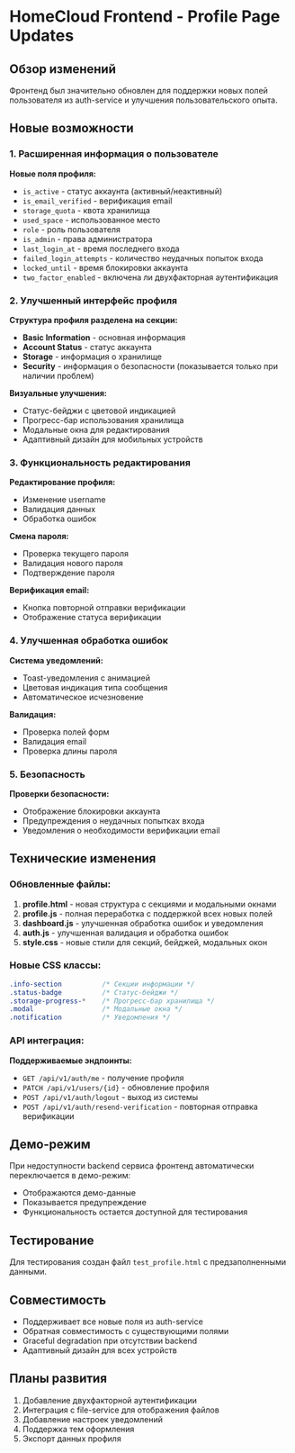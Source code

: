 # HomeCloud Frontend - Profile Page Updates

## Обзор изменений

Фронтенд был значительно обновлен для поддержки новых полей пользователя из auth-service и улучшения пользовательского опыта.

## Новые возможности

### 1. Расширенная информация о пользователе

**Новые поля профиля:**
- `is_active` - статус аккаунта (активный/неактивный)
- `is_email_verified` - верификация email
- `storage_quota` - квота хранилища
- `used_space` - использованное место
- `role` - роль пользователя
- `is_admin` - права администратора
- `last_login_at` - время последнего входа
- `failed_login_attempts` - количество неудачных попыток входа
- `locked_until` - время блокировки аккаунта
- `two_factor_enabled` - включена ли двухфакторная аутентификация

### 2. Улучшенный интерфейс профиля

**Структура профиля разделена на секции:**
- **Basic Information** - основная информация
- **Account Status** - статус аккаунта
- **Storage** - информация о хранилище
- **Security** - информация о безопасности (показывается только при наличии проблем)

**Визуальные улучшения:**
- Статус-бейджи с цветовой индикацией
- Прогресс-бар использования хранилища
- Модальные окна для редактирования
- Адаптивный дизайн для мобильных устройств

### 3. Функциональность редактирования

**Редактирование профиля:**
- Изменение username
- Валидация данных
- Обработка ошибок

**Смена пароля:**
- Проверка текущего пароля
- Валидация нового пароля
- Подтверждение пароля

**Верификация email:**
- Кнопка повторной отправки верификации
- Отображение статуса верификации

### 4. Улучшенная обработка ошибок

**Система уведомлений:**
- Toast-уведомления с анимацией
- Цветовая индикация типа сообщения
- Автоматическое исчезновение

**Валидация:**
- Проверка полей форм
- Валидация email
- Проверка длины пароля

### 5. Безопасность

**Проверки безопасности:**
- Отображение блокировки аккаунта
- Предупреждения о неудачных попытках входа
- Уведомления о необходимости верификации email

## Технические изменения

### Обновленные файлы:

1. **profile.html** - новая структура с секциями и модальными окнами
2. **profile.js** - полная переработка с поддержкой всех новых полей
3. **dashboard.js** - улучшенная обработка ошибок и уведомления
4. **auth.js** - улучшенная валидация и обработка ошибок
5. **style.css** - новые стили для секций, бейджей, модальных окон

### Новые CSS классы:

```css
.info-section          /* Секции информации */
.status-badge          /* Статус-бейджи */
.storage-progress-*    /* Прогресс-бар хранилища */
.modal                 /* Модальные окна */
.notification          /* Уведомления */
```

### API интеграция:

**Поддерживаемые эндпоинты:**
- `GET /api/v1/auth/me` - получение профиля
- `PATCH /api/v1/users/{id}` - обновление профиля
- `POST /api/v1/auth/logout` - выход из системы
- `POST /api/v1/auth/resend-verification` - повторная отправка верификации

## Демо-режим

При недоступности backend сервиса фронтенд автоматически переключается в демо-режим:
- Отображаются демо-данные
- Показывается предупреждение
- Функциональность остается доступной для тестирования

## Тестирование

Для тестирования создан файл `test_profile.html` с предзаполненными данными.

## Совместимость

- Поддерживает все новые поля из auth-service
- Обратная совместимость с существующими полями
- Graceful degradation при отсутствии backend
- Адаптивный дизайн для всех устройств

## Планы развития

1. Добавление двухфакторной аутентификации
2. Интеграция с file-service для отображения файлов
3. Добавление настроек уведомлений
4. Поддержка тем оформления
5. Экспорт данных профиля 